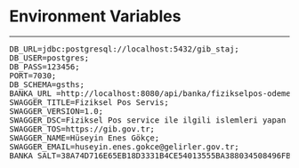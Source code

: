 
# Environment Variables
---------------------------

<pre>
DB_URL=jdbc:postgresql://localhost:5432/gib_staj;
DB_USER=postgres;
DB_PASS=123456;
PORT=7030;
DB_SCHEMA=gsths;
BANKA_URL =http://localhost:8080/api/banka/fizikselpos-odeme;
SWAGGER_TITLE=Fiziksel Pos Servis;
SWAGGER_VERSION=1.0;
SWAGGER_DSC=Fiziksel Pos service ile ilgili islemleri yapan servistir;
SWAGGER_TOS=https://gib.gov.tr;
SWAGGER_NAME=Hüseyin Enes Gökçe;
SWAGGER_EMAIL=huseyin.enes.gokce@gelirler.gov.tr;
BANKA_SALT=38A74D716E65EB18D3331B4CE54013555BA388034508496FBE3A0BACECAAC6C7;
</pre>
